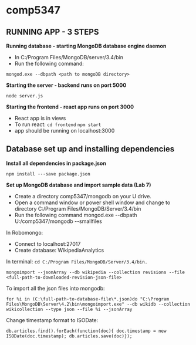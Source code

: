# comp5347

## RUNNING APP - 3 STEPS ##

**Running database - starting MongoDB database engine daemon**

* In C:/Program Files/MongoDB/server/3.4/bin 
* Run the following command:

``` mongod.exe --dbpath <path to mongoDB directory> ```

**Starting the server - backend runs on port 5000** 

``` node server.js ```

**Starting the frontend - react app runs on port 3000**

* React app is in views
* To run react:
``` cd frontend ```
``` npm start ```
* app should be running on localhost:3000

## Database set up and installing dependencies 

**Install all dependencies in package.json**

```npm install ---save package.json```

**Set up MongoDB database and import sample data (Lab 7)**

* Create a directory comp5347/mongodb on your U drive.
* Open a command window or power shell window and change to directory C:/Program Files/MongoDB/Server/3.4/bin
* Run the following command mongod.exe --dbpath U:/comp5347/mongodb --smallfiles

In Robomongo:
* Connect to localhost:27017
* Create database: WikipediaAnalytics

In terminal:
```cd C:/Program Files/MongoDB/Server/3.4/bin.```

```mongoimport --jsonArray --db wikipedia --collection revisions --file <full-path-to-downloaded-revision-json-file>```


To import all the json files into mongodb:

```for %i in (C:\full-path-to-database-file\*.json)do "C:\Program Files\MongoDB\Server\4.2\bin\mongoimport.exe" --db wikidb --collection wikicollection --type json --file %i --jsonArray```

Change timestamp format to ISODate:

```db.articles.find().forEach(function(doc){ doc.timestamp = new ISODate(doc.timestamp); db.articles.save(doc)});```
